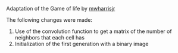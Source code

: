 Adaptation of the Game of life by [mwharrisjr](https://github.com/mwharrisjr/Game-of-Life.git)

The following changes were made:
1. Use of the convolution function to get a matrix of the number of neighbors that each cell has
2. Initialization of the first generation with a binary image

